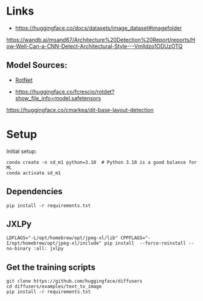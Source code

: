 
# Links

* https://huggingface.co/docs/datasets/image_dataset#imagefolder

https://wandb.ai/msand67/Architecture%20Detection%20Report/reports/How-Well-Can-a-CNN-Detect-Architectural-Style---Vmlldzo1ODUzOTQ

## Model Sources:
* [RotNet](https://drive.google.com/file/d/0B9eNEi5uvOI1SjQ5M2tQY3ZMM1U/view?resourcekey=0-fxeNvoCZNlUrpQkzqZmDzw)

* https://huggingface.co/fcrescio/rotdet?show_file_info=model.safetensors

https://huggingface.co/cmarkea/dit-base-layout-detection

# Setup

Initial setup:
```
conda create -n sd_m1 python=3.10  # Python 3.10 is a good balance for ML
conda activate sd_m1
```

## Dependencies
```
pip install -r requirements.txt
```

## JXLPy

```
LDFLAGS="-L/opt/homebrew/opt/jpeg-xl/lib" CPPFLAGS="-I/opt/homebrew/opt/jpeg-xl/include" pip install  --force-reinstall --no-binary :all: jxlpy
```

## Get the training scripts

```
git clone https://github.com/huggingface/diffusers
cd diffusers/examples/text_to_image
pip install -r requirements.txt
```
